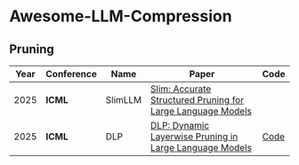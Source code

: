 # Awesome-LLM-Compression

## Pruning

| Year | Conference | Name    | Paper                                                        | Code                                       |
| ---- | ---------- | ------- | ------------------------------------------------------------ | ------------------------------------------ |
| 2025 | **ICML**   | SlimLLM | [Slim: Accurate Structured Pruning for Large Language Models]((https://www.arxiv.org/abs/2505.22689)) |                                            |
| 2025 | **ICML**   | DLP     | [DLP: Dynamic Layerwise Pruning in Large Language Models](https://arxiv.org/abs/2505.23807) | [Code](https://github.com/ironartisan/DLP) |

